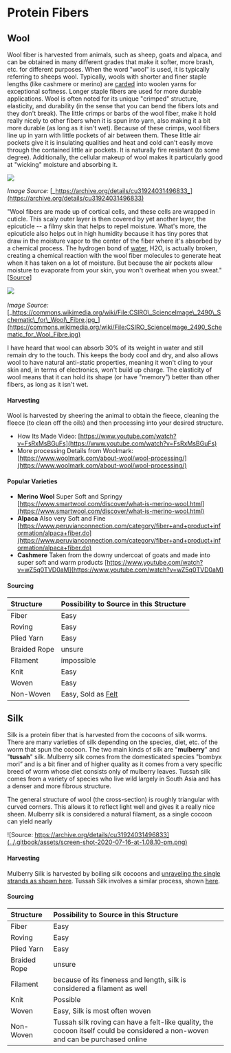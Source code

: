 # Protein Fibers

## Wool

Wool fiber is harvested from animals, such as sheep, goats and alpaca, and can be obtained in many different grades that make it softer, more brash, etc. for different purposes. When the word "wool" is used, it is typically referring to sheeps wool. Typically, wools with shorter and finer staple lengths \(like cashmere or merino\) are [carded](../process/combing-and-carding.md) into woolen yarns for exceptional softness. Longer staple fibers are used for more durable applications. Wool is often noted for its unique "crimped" structure, elasticity, and durability \(in the sense that you can bend the fibers lots and they don't break\). The little crimps or barbs of the wool fiber, make it hold really nicely to other fibers when it is spun into yarn, also making it a bit more durable \(as long as it isn't wet\). Because of these crimps, wool fibers line up in yarn with little pockets of air between them. These little air pockets give it is insulating qualities and heat and cold can't easily move through the contained little air pockets. It is naturally fire resistant \(to some degree\). Additionally, the cellular makeup of wool makes it particularly good at "wicking" moisture and absorbing it.‌

![](../.gitbook/assets/screen-shot-2020-07-16-at-1.07.21-pm.png)



  
_Image Source:_ [_https://archive.org/details/cu31924031496833_](https://archive.org/details/cu31924031496833) 

"Wool fibers are made up of cortical cells, and these cells are wrapped in cuticle. This scaly outer layer is then covered by yet another layer, the epicuticle -- a filmy skin that helps to repel moisture. What's more, the epicuticle also helps out in high humidity because it has tiny pores that draw in the moisture vapor to the center of the fiber where it's absorbed by a chemical process. The hydrogen bond of [water](https://science.howstuffworks.com/environmental/earth/geophysics/h2o.htm#pt0), H2O, is actually broken, creating a chemical reaction with the wool fiber molecules to generate heat when it has taken on a lot of moisture. But because the air pockets allow moisture to evaporate from your skin, you won't overheat when you sweat." \[[Source](https://adventure.howstuffworks.com/outdoor-activities/hiking/wool-when-wet2.htm)\]

_​_![](https://gblobscdn.gitbook.com/assets%2F-MBWM5Sc98dKvhhv7h48%2F-MCO47AbLn8pkcJ9lfPp%2F-MCOT-Zw3U1UfKFTwTbf%2FCSIRO_ScienceImage_2490_Schematic_for_Wool_Fibre.jpg?alt=media&token=2f294cce-e147-4cc9-a579-062e084f5875)‌

_Image Source:_ [_https://commons.wikimedia.org/wiki/File:CSIRO\_ScienceImage\_2490\_Schematic\_for\_Wool\_Fibre.jpg_](https://commons.wikimedia.org/wiki/File:CSIRO_ScienceImage_2490_Schematic_for_Wool_Fibre.jpg)​‌

I have heard that wool can absorb 30% of its weight in water and still remain dry to the touch. This keeps the body cool and dry, and also allows wool to have natural anti-static properties, meaning it won't cling to your skin and, in terms of electronics, won't build up charge. The elasticity of wool means that it can hold its shape \(or have "memory"\) better than other fibers, as long as it isn't wet.

#### Harvesting

Wool is harvested by sheering the animal to obtain the fleece, cleaning the fleece \(to clean off the oils\) and then processing into your desired structure.

* How Its Made Video: [https://www.youtube.com/watch?v=FsRxMsBGuFs](https://www.youtube.com/watch?v=FsRxMsBGuFs)
* More processing Details from Woolmark: [https://www.woolmark.com/about-wool/wool-processing/](https://www.woolmark.com/about-wool/wool-processing/)

#### Popular Varieties 

* **Merino Wool** Super Soft and Springy [https://www.smartwool.com/discover/what-is-merino-wool.html](https://www.smartwool.com/discover/what-is-merino-wool.html)
* **Alpaca** Also very Soft and Fine [https://www.peruvianconnection.com/category/fiber+and+product+information/alpaca+fiber.do](https://www.peruvianconnection.com/category/fiber+and+product+information/alpaca+fiber.do)
* **Cashmere** Taken from the downy undercoat of goats and made into super soft and warm products [https://www.youtube.com/watch?v=wZ5q0TVD0aM](https://www.youtube.com/watch?v=wZ5q0TVD0aM)

#### Sourcing

| Structure | Possibility to Source in this Structure |
| :--- | :--- |
| Fiber | Easy |
| Roving | Easy |
| Plied Yarn | Easy  |
| Braided Rope | unsure |
| Filament | impossible |
| Knit | Easy |
| Woven | Easy |
| Non-Woven | Easy, Sold as [Felt](../process/felting.md) |

## Silk

Silk is a protein fiber that is harvested from the cocoons of silk worms. There are many varieties of silk depending on the species, diet, etc. of the worm that spun the cocoon. The two main kinds of silk are "**mulberry**" and "**tussah**" silk. Mulberry silk comes from the domesticated species "bombyx mori” and is a bit finer and of higher quality as it comes from a very specific breed of worm whose diet consists only of mulberry leaves. Tussah silk comes from a variety of species who live wild largely in South Asia and has a denser and more fibrous structure. 

The general structure of wool \(the cross-section\) is roughly triangular with curved corners. This allows it to reflect light well and gives it a really nice sheen. Mulberry silk is considered a natural filament, as a single cocoon can yield nearly 

![Source: https://archive.org/details/cu31924031496833](../.gitbook/assets/screen-shot-2020-07-16-at-1.08.10-pm.png)



#### Harvesting

Mulberry Silk is harvested by boiling silk cocoons and [unraveling the single strands as shown here](https://www.youtube.com/watch?v=vCZQ56oVfDM). Tussah Silk involves a similar process, shown [here](https://www.youtube.com/watch?v=sS42BSWkjV8).   


#### Sourcing

| Structure | Possibility to Source in this Structure |
| :--- | :--- |
| Fiber | Easy |
| Roving | Easy |
| Plied Yarn | Easy  |
| Braided Rope | unsure |
| Filament | because of its fineness and length, silk is considered a filament as well |
| Knit | Possible |
| Woven | Easy, Silk is most often woven |
| Non-Woven | Tussah silk roving can have a felt-like quality, the cocoon itself could be considered a non-woven and can be purchased online  |

## 

